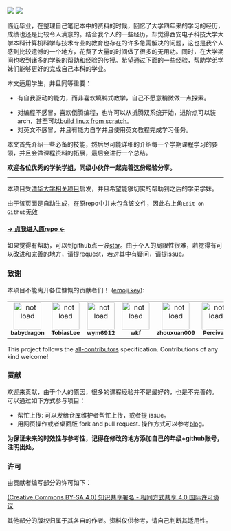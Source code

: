 

[![](https://img.shields.io/github/stars/baolintian/XDU_CS_Learning)](https://github.com/baolintian/XDU_CS_Learning) [![](https://img.shields.io/github/issues-pr-closed-raw/baolintian/XDU_CS_Learning.svg?style=flat)](https://github.com/baolintian/XDU_CS_Learning/pulls?q=is%3Apr+is%3Aclosed) 

临近毕业，在整理自己笔记本中的资料的时候，回忆了大学四年来的学习的经历，成绩也还是比较令人满意的。结合我个人的一些经历，却觉得西安电子科技大学大学本科计算机科学与技术专业的教育也存在的许多急需解决的问题，这也是我个人感到比较遗憾的一个地方，花费了大量的时间做了很多的无用功。同时，在大学期间也收到诸多的学长的帮助和经验的传授。希望通过下面的一些经验，帮助学弟学妹们能够更好的完成自己本科的学业。

本文适用学生，并且同等重要：

+ 有自我驱动的能力，而非喜欢填鸭式教学，自己不愿意稍微做一点探索。

- 对编程不感冒，喜欢倒腾编程，也许可以从折腾双系统开始，进阶点可以装arch，甚至可以[build linux from scratch](<http://www.linuxfromscratch.org/>)。
- 对英文不感冒，并且有能力自学并且使用英文教程完成学习任务。



本文首先介绍一些必备的技能，然后尽可能详细的介绍每一个学期课程学习的要领，并且会做课程资料的拓展，最后会进行一个总结。

__欢迎各位优秀的学长学姐，同级小伙伴一起完善这份经验分享。__



_____________________________





本项目受[清华大学相关项目](<https://github.com/PKUanonym/REKCARC-TSC-UHT>)启发，并且希望能够切实的帮助到之后的学弟学妹。

由于该页面是自动生成，在原repo中并未包含该文件，因此右上角`Edit on Github`无效

#### [→ 点我进入原repo ←](<https://github.com/baolintian/XDU_CS_Learning>) 

如果觉得有帮助，可以到github点一波[star](https://github.com/baolintian/XDU_CS_Learning)。由于个人的局限性很难，若觉得有可以改进和完善的地方，请提[request](https://github.com/baolintian/XDU_CS_Learning/pulls)，若对其中有疑问，请提[issue](https://github.com/baolintian/XDU_CS_Learning/issues)。

### 致谢

本项目不能离开各位慷慨的贡献者们！ ([emoji key](https://allcontributors.org/docs/en/emoji-key)):


<table>
  <tr>
  	<td align="center"><a href="https://github.com/baolintian"><img src="https://avatars2.githubusercontent.com/u/30475927?s=460&u=19eafb39ca854d9835801c62835cb696b56f0d19&v=4" width="64px;" alt="not load"/><br /><sub><b>babydragon</b></sub></a></td>
    <td align="center"><a href="https://github.com/TobiasLee"><img src="https://avatars1.githubusercontent.com/u/20009381?&v=4" width="64px;" alt="not load"/><br /><sub><b>TobiasLee</b></sub></a></td>
    <td align="center"><a href="https://github.com/wym6912"><img src="https://avatars3.githubusercontent.com/u/27945504?s=400&v=4" width="64px;" alt="not load"/><br /><sub><b>wym6912</b></sub></a></td>
    <td align="center"><a href="https://github.com/kfwang-jpg"><img src="https://avatars0.githubusercontent.com/u/59500123?s=400&u=f5917e60bc967bd26e2cd6bd14d869d403232576&v=4" width="64px;" alt="not load"/><br /><sub><b>wkf</b></sub></a></td>
    <td align="center"><a href="https://github.com/zhouxuan009"><img src="https://avatars0.githubusercontent.com/u/26919381?s=400&u=860007c8b2adcb5d50f73bda391c4dc477ddb2dc&v=4" width="64px;" alt="not load"/><br /><sub><b>zhouxuan009</b></sub></a></td>
    <td align="center"><a href="https://github.com/Moveisthebest"><img src="https://avatars1.githubusercontent.com/u/30894838?s=400&u=8e4bef8a1c90e900fcea457c002623d9e0ec6a02&v=4" width="64px;" alt="not load"/><br /><sub><b>Percivale</b></sub></a></td>
    <td align="center"><a href="https://github.com/Acmenwangtuo"><img src="https://avatars0.githubusercontent.com/u/25858179?s=400&v=4" width="64px;" alt="not load"/><br /><sub><b>Acmenwangtuo</b></sub></a></td>
    <td align="center"><a href="https://github.com/larry6799"><img src="https://avatars0.githubusercontent.com/u/29395892?s=400&u=c508d31ce3053579fb1f14fd4f090d76f9dfbe2b&v=4" width="64px;" alt="not load"/><br /><sub><b>larry6799</b></sub></a></td>
    <td align="center"><a href="https://github.com/zl-mh"><img src="https://avatars1.githubusercontent.com/u/44128663?s=400&v=4" width="64px;" alt="not load"/><br /><sub><b>zlmh</b></sub></a></td>
  </tr>
</table>

This project follows the [all-contributors](https://github.com/all-contributors/all-contributors) specification. Contributions of any kind welcome!


### 贡献

欢迎来贡献，由于个人的原因，很多的课程经验并不是最好的，也是不完善的。
可以通过如下方式参与项目：
+ 帮忙上传: 可以发给仓库维护者帮忙上传，或者提 issue。
+ 用网页操作或者桌面版 fork and pull request. 操作方式可以参考[blog](https://blog.csdn.net/qq_29277155/article/details/51048990)。

__为保证未来的时效性与参考性，记得在修改的地方添加自己的年级+github账号，注明出处。__



### 许可

由贡献者编写部分的许可如下：

[(Creative Commons BY-SA 4.0) 知识共享署名 - 相同方式共享 4.0 国际许可协议](https://creativecommons.org/licenses/by-nc-sa/4.0/deed.zh)

其他部分的版权归属于其各自的作者。资料仅供参考，请自己判断其适用性。